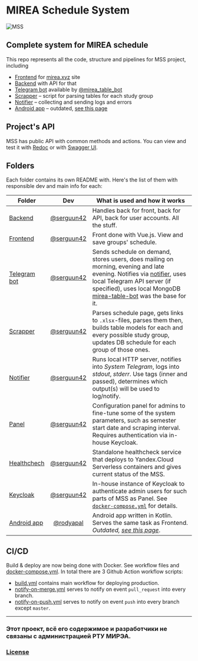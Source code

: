 # MIREA Schedule System

![MSS](https://mirea.xyz/img/logo_wide_transparent.png)

## Complete system for MIREA schedule

This repo represents all the code, structure and pipelines for MSS project, including

- [Frontend](./frontend) for [mirea.xyz](https://mirea.xyz) site
- [Backend](./backend) with API for that
- [Telegram bot](./telegram) available by [@mirea_table_bot](https://t.me/mirea_table_bot)
- [Scrapper](./scrapper) – script for parsing tables for each study group
- [Notifier](./notifier) – collecting and sending logs and errors
- [Android app](./app) – outdated, [see this page](https://mirea.xyz/apps)

## Project's API

MSS has public API with common methods and actions. You can view and test it with [Redoc](https://mirea.xyz/docs/api/redoc.html) or with [Swagger UI](https://mirea.xyz/docs/api/swagger).

## Folders

Each folder contains its own README with. Here's the list of them with responsible dev and main info for each:

| Folder                       |                    Dev                     | What is used and how it works                                                                                                                                                                                                                                                          |
| ---------------------------- | :----------------------------------------: | -------------------------------------------------------------------------------------------------------------------------------------------------------------------------------------------------------------------------------------------------------------------------------------- |
| [Backend](./backend)         | [@serguun42](https://github.com/serguun42) | Handles back for front, back for API, back for user accounts. All the stuff.                                                                                                                                                                                                           |
| [Frontend](./frontend)       | [@serguun42](https://github.com/serguun42) | Front done with Vue.js. View and save groups' schedule.                                                                                                                                                                                                                                |
| [Telegram bot](./telegram)   | [@serguun42](https://github.com/serguun42) | Sends schedule on demand, stores users, does mailing on morning, evening and late evening. Notifies via [notifier](./notifier), uses local Telegram API server (if specified), uses local MongoDB [mirea-table-bot](https://github.com/serguun42/mirea-table-bot) was the base for it. |
| [Scrapper](./scrapper)       | [@serguun42](https://github.com/serguun42) | Parses schedule page, gets links to `.xlsx`-files, parses them then, builds table models for each and every possible study group, updates DB schedule for each group of those ones.                                                                                                    |
| [Notifier](./notifier)       | [@serguun42](https://github.com/serguun42) | Runs local HTTP server, notifies into _System Telegram_, logs into _stdout_, _stderr_. Use tags (inner and passed), determines which output(s) will be used to log/notify.                                                                                                             |
| [Panel](./panel)             | [@serguun42](https://github.com/serguun42) | Configuration panel for admins to fine-tune some of the system parameters, such as semester start date and scraping interval. Requires authentication via in-house Keycloak.                                                                                                           |
| [Healthchech](./healthcheck) | [@serguun42](https://github.com/serguun42) | Standalone healthcheck service that deploys to Yandex.Cloud Serverless containers and gives current status of the MSS.                                                                                                                                                                 |
| [Keycloak](./keycloak)       | [@serguun42](https://github.com/serguun42) | In-house instance of Keycloak to authenticate admin users for such parts of MSS as Panel. See [`docker-compose.yml`](./docker-compose.yml) for details.                                                                                                                                |
| [Android app](./app)         |  [@rodyapal](https://github.com/rodyapal)  | Android app written in Kotlin. Serves the same task as Frontend. _Outdated, [see this page](https://mirea.xyz/apps)_.                                                                                                                                                                  |

## CI/CD

Build & deploy are now being done with Docker. See workflow files and [docker-compose.yml](./docker-compose.yml). In total there are 3 Github Action workflow scripts:

- [build.yml](.github/workflows/build.yml) contains main workflow for deploying production.
- [notify-on-merge.yml](.github/workflows/notify-on-merge.yml) serves to notify on event `pull_request` into every branch.
- [notify-on-push.yml](.github/workflows/notify-on-push.yml) serves to notify on event `push` into every branch except `master`.

---

### Этот проект, всё его содержимое и разработчики не связаны с администрацией РТУ МИРЭА.

### [License](./LICENSE)
